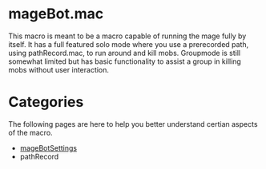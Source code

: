 # mageBot.mac #

This macro is meant to be a macro capable of running the mage fully by itself.  It has a full featured solo mode where you use a prerecorded path, using pathRecord.mac, to run around and kill mobs.  Groupmode is still somewhat limited but has basic functionality to assist a group in killing mobs without user interaction.

# Categories #

The following pages are here to help you better understand certian aspects of the macro.

  * [mageBotSettings](http://code.google.com/p/magebot/wiki/mageBotSettings)
  * pathRecord